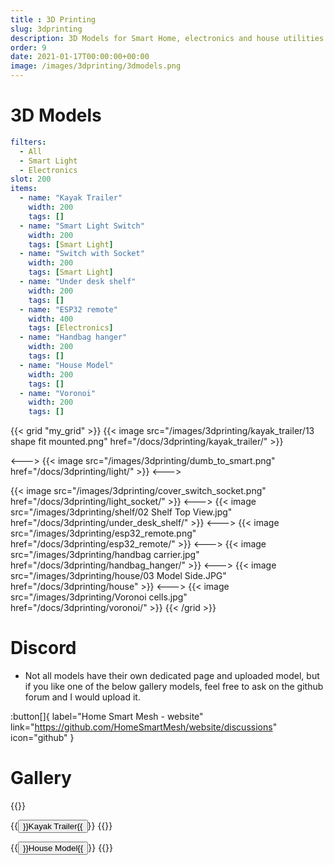 ```yaml
---
title : 3D Printing
slug: 3dprinting
description: 3D Models for Smart Home, electronics and house utilities
order: 9
date: 2021-01-17T00:00:00+00:00
image: /images/3dprinting/3dmodels.png
---
```


# 3D Models

```yaml grid
filters:
  - All
  - Smart Light
  - Electronics
slot: 200
items:
  - name: "Kayak Trailer"
    width: 200
    tags: []
  - name: "Smart Light Switch"
    width: 200
    tags: [Smart Light]
  - name: "Switch with Socket"
    width: 200
    tags: [Smart Light]
  - name: "Under desk shelf"
    width: 200
    tags: []
  - name: "ESP32 remote"
    width: 400
    tags: [Electronics]
  - name: "Handbag hanger"
    width: 200
    tags: []
  - name: "House Model"
    width: 200
    tags: []
  - name: "Voronoi"
    width: 200
    tags: []
```

{{< grid "my_grid" >}}
{{< image src="/images/3dprinting/kayak_trailer/13 shape fit mounted.png" href="/docs/3dprinting/kayak_trailer/" >}}

<--->
{{< image src="/images/3dprinting/dumb_to_smart.png" href="/docs/3dprinting/light/" >}}
<--->

{{< image src="/images/3dprinting/cover_switch_socket.png" href="/docs/3dprinting/light_socket/" >}}
<--->
{{< image src="/images/3dprinting/shelf/02 Shelf Top View.jpg" href="/docs/3dprinting/under_desk_shelf/" >}}
<--->
{{< image src="/images/3dprinting/esp32_remote.png" href="/docs/3dprinting/esp32_remote/" >}}
<--->
{{< image src="/images/3dprinting/handbag carrier.jpg" href="/docs/3dprinting/handbag_hanger/" >}}
<--->
{{< image src="/images/3dprinting/house/03 Model Side.JPG" href="/docs/3dprinting/house" >}}
<--->
{{< image src="/images/3dprinting/Voronoi cells.jpg" href="/docs/3dprinting/voronoi/" >}}
{{< /grid >}}

# Discord
* Not all models have their own dedicated page and uploaded model, but if you like one of the below gallery models, feel free to ask on the github forum and I would upload it.

:button[]{ label="Home Smart Mesh - website" link="https://github.com/HomeSmartMesh/website/discussions" icon="github" }

# Gallery

{{<gallery dir="/images/3dprinting/all models" />}}

{{<button relref="/docs/3dprinting/kayak_trailer" >}}Kayak Trailer{{</button>}}
{{<gallery dir="/images/3dprinting/kayak_trailer" />}}

{{<button relref="/docs/3dprinting/house" >}}House Model{{</button>}}
{{<gallery dir="/images/3dprinting/house" />}}

